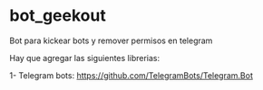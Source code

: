 # bot_geekout
Bot para kickear bots y remover permisos en telegram

Hay que agregar las siguientes librerias:

1- Telegram bots: https://github.com/TelegramBots/Telegram.Bot
